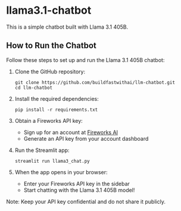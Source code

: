 # llama3.1-chatbot

This is a simple chatbot built with Llama 3.1 405B.


## How to Run the Chatbot

Follow these steps to set up and run the Llama 3.1 405B chatbot:

1. Clone the GitHub repository:
   ```
   git clone https://github.com/buildfastwithai/llm-chatbot.git
   cd llm-chatbot
   ```

2. Install the required dependencies:
   ```
   pip install -r requirements.txt
   ```

3. Obtain a Fireworks API key:
   - Sign up for an account at [Fireworks AI](https://fireworks.ai/)
   - Generate an API key from your account dashboard

4. Run the Streamlit app:
   ```
   streamlit run llama3_chat.py
   ```

5. When the app opens in your browser:
   - Enter your Fireworks API key in the sidebar
   - Start chatting with the Llama 3.1 405B model!

Note: Keep your API key confidential and do not share it publicly.
